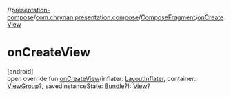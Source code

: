 //[presentation-compose](../../../index.md)/[com.chrynan.presentation.compose](../index.md)/[ComposeFragment](index.md)/[onCreateView](on-create-view.md)

# onCreateView

[android]\
open override fun [onCreateView](on-create-view.md)(inflater: [LayoutInflater](https://developer.android.com/reference/kotlin/android/view/LayoutInflater.html), container: [ViewGroup](https://developer.android.com/reference/kotlin/android/view/ViewGroup.html)?, savedInstanceState: [Bundle](https://developer.android.com/reference/kotlin/android/os/Bundle.html)?): [View](https://developer.android.com/reference/kotlin/android/view/View.html)?
